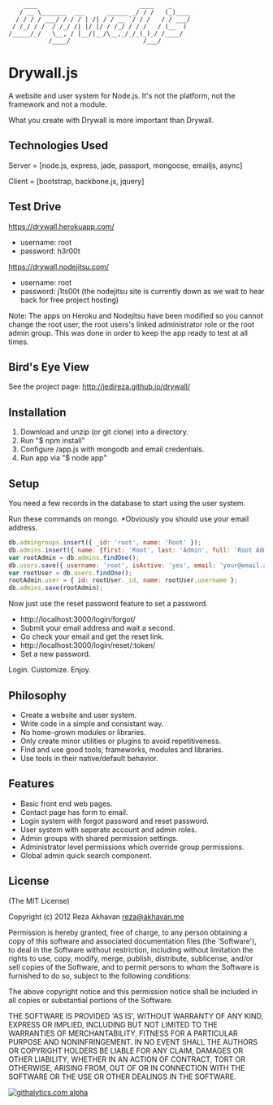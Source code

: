 ```
    ____                            ____    _     
   / __ \_______  ___      ______ _/ / /   (_)____
  / / / / ___/ / / / | /| / / __ `/ / /   / / ___/
 / /_/ / /  / /_/ /| |/ |/ / /_/ / / /   / (__  ) 
/_____/_/   \__, / |__/|__/\__,_/_/_(_)_/ /____/  
           /____/                    /___/        
```

Drywall.js
=============

A website and user system for Node.js. It's not the platform, not the framework and not a module.

What you create with Drywall is more important than Drywall.

Technologies Used
------------

Server = [node.js, express, jade, passport, mongoose, emailjs, async]

Client = [bootstrap, backbone.js, jquery]

Test Drive
------------

https://drywall.herokuapp.com/
 * username: root
 * password: h3r00t

https://drywall.nodejitsu.com/
 * username: root
 * password: j1ts00t
(the nodejitsu site is currently down as we wait to hear back for free project hosting)

Note: The apps on Heroku and Nodejitsu have been modified so you cannot change the root user, the root users's linked administrator role or the root admin group. This was done in order to keep the app ready to test at all times.

Bird's Eye View
------------

See the project page: http://jedireza.github.io/drywall/

Installation
------------

 1. Download and unzip (or git clone) into a directory.
 2. Run "$ npm install"
 3. Configure /app.js with mongodb and email credentials.
 4. Run app via "$ node app"

Setup
------------

You need a few records in the database to start using the user system.

Run these commands on mongo. *Obviously you should use your email address.

```js
db.admingroups.insert({ _id: 'root', name: 'Root' });
db.admins.insert({ name: {first: 'Root', last: 'Admin', full: 'Root Admin'}, groups: ['root'] });
var rootAdmin = db.admins.findOne();
db.users.save({ username: 'root', isActive: 'yes', email: 'your@email.addy', roles: {admin: rootAdmin._id} });
var rootUser = db.users.findOne();
rootAdmin.user = { id: rootUser._id, name: rootUser.username };
db.admins.save(rootAdmin);
```

Now just use the reset password feature to set a password.

 * http://localhost:3000/login/forgot/
 * Submit your email address and wait a second.
 * Go check your email and get the reset link.
 * http://localhost:3000/login/reset/:token/
 * Set a new password.

Login. Customize. Enjoy.

Philosophy
------------

 * Create a website and user system.
 * Write code in a simple and consistant way.
 * No home-grown modules or libraries.
 * Only create minor utilities or plugins to avoid repetitiveness.
 * Find and use good tools; frameworks, modules and libraries.
 * Use tools in their native/default behavior.

Features
------------

 * Basic front end web pages.
 * Contact page has form to email.
 * Login system with forgot password and reset password.
 * User system with seperate account and admin roles.
 * Admin groups with shared permission settings.
 * Administrator level permissions which override group permissions.
 * Global admin quick search component.

License
------------

(The MIT License)

Copyright (c) 2012 Reza Akhavan <reza@akhavan.me>

Permission is hereby granted, free of charge, to any person obtaining
a copy of this software and associated documentation files (the
'Software'), to deal in the Software without restriction, including
without limitation the rights to use, copy, modify, merge, publish,
distribute, sublicense, and/or sell copies of the Software, and to
permit persons to whom the Software is furnished to do so, subject to
the following conditions:

The above copyright notice and this permission notice shall be
included in all copies or substantial portions of the Software.

THE SOFTWARE IS PROVIDED 'AS IS', WITHOUT WARRANTY OF ANY KIND,
EXPRESS OR IMPLIED, INCLUDING BUT NOT LIMITED TO THE WARRANTIES OF
MERCHANTABILITY, FITNESS FOR A PARTICULAR PURPOSE AND NONINFRINGEMENT.
IN NO EVENT SHALL THE AUTHORS OR COPYRIGHT HOLDERS BE LIABLE FOR ANY
CLAIM, DAMAGES OR OTHER LIABILITY, WHETHER IN AN ACTION OF CONTRACT,
TORT OR OTHERWISE, ARISING FROM, OUT OF OR IN CONNECTION WITH THE
SOFTWARE OR THE USE OR OTHER DEALINGS IN THE SOFTWARE.

[![githalytics.com alpha](https://cruel-carlota.pagodabox.com/d41f60f22a2148e2e2dc6b705cd01481 "githalytics.com")](http://githalytics.com/jedireza/drywall)